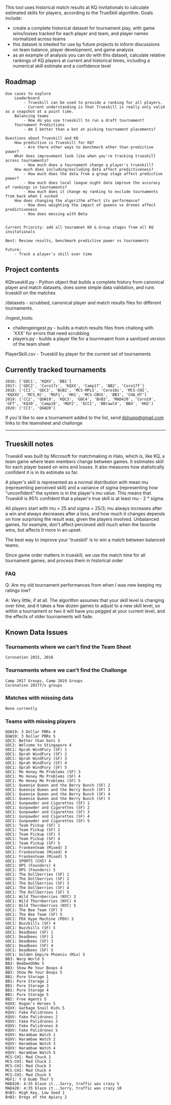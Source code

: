 This tool uses historical match results at KQ invitationals to calculate estimated skills for players, according to the TrueSkill algorithm. Goals include: 
- create a complete historical dataset for tournament play, with game wins/losses tracked for each player and team, and player names normalized across teams
- this dataset is inteded for use by future projects to inform discussions on team balance, player development, and game analysis
- as an example of analysis you can do with this dataset, calculate relative rankings of KQ players at current and historical times, including a numerical skill estimate and a confidence level

## Roadmap

    Use cases to explore
        Leaderboard 
            - Trueskill can be used to provide a ranking for all players.
            - Current understanding is that Trueskill is really only valid as a snapshot at a point time.   
        Balancing teams 
            - How do you use trueskill to run a draft tournament?
        Tournament Predictions
            - Am I better than a bot at picking tournament placements?     
    
    Questions about Trueskill and KQ
        How predictive is Trueskill for KQ?
            - Are there other ways to benchmark other than predictive power?                  
        What does improvement look like when you're tracking trueskill across tournaments? 
            - How much does a tournament change a player's trueskill?
        How much does including/excluding data affect predictiveness?
            - How much does the data from a group stage affect predictive power?
            - How much does local league night data improve the accuracy of rankings in tournaments?
            - How much does it change my ranking to exclude tournaments from back when I sucked
        How does changing the algorithm affect its performance? 
            - How does weighting the impact of queens vs drones affect predictiveness
            - How does messing with Beta
            
            
    Current Priority: add all touramnet KO & Group stages from all KQ invitationals
    
    Next: Review results, benchmark predictive power vs tournaments
    
    Future:
        - Track a player's skill over time
        

## Project contents 

KQtrueskill.py - Python object that builds a complete history from canonical player and match datasets, does some simple data validation, and runs trueskill on the matches

/datasets - scrubbed, canonical player and match results files for different tournaments.  

/ingest_tools: 
- challengeingest.py - builds a match results files from challong with 'XXX' for errors that need scrubbing  
- players.py - builds a player file for a tournmaent from a sanitized version of the team sheet 

PlayerSkill.csv - Trueskill by player for the current set of tournaments


## Currently tracked tournaments
    2016: ['GDC1', 'KQXV', 'BB1']
    2017: ['GDC2', 'Coro17s', 'KQXX', 'Camp17', 'BB2', 'Coro17f']
    2018: ['CC1', 'GDC3', 'BnB2', 'MCS-MPLS', 'Coro18s', 'MCS-CHI', 'KQXXV', 'MCS_KC', 'MGF1', 'HH1', 'MCS-CBUS', 'BB3', 'CHA_HT']
    2019: ['CC2', 'QGW19', 'KQC3', 'GDC4', 'BnB3', 'MAD420', 'Coro19', 'GFT', 'KQ30', 'Camp19', 'MGF2', 'ECC1', 'BBrawl4', 'BB4', 'HH2']
    2020: ['CC3', 'QGW20']
    
If you'd like to see a tournament added to the list, send dshupp@gmail.com links to the teamsheet and challonge

***
## Trueskill notes
Trueskill was built by Microsoft for matchmaking in Halo, which is, like KQ, a team game where team members change between games.  It estimates skill for each player based on wins and losses. It also measures how statistically confident it is in its estimate so far.    

A player's skill is represented as a normal distribution with mean mu (representing perceived skill) and a variance of sigma (representing how "unconfident" the system is in the player's mu value. This means that Trueskill is 95% confident that a player's true skill is at least mu - 2 * sigma.  

All players start with mu = 25 and sigma = 25/3; mu always increases after a win and always decreases after a loss, and how much it changes depends on how surprising the result was, given the players involved. Unbalanced games, for example, don't affect percieved skill much when the favorite wins, but affects it more in an upset.

The best way to improve your 'trueskill' is to win a match between balanced teams.  

Since game order matters in trueskill, we use the match time for all tournament games, and process them in historical order

### FAQ
Q: Are my old tournament performances from when I was new keeping my ratings low? 

A: Very little, if at all. The algorithm assumes that your skill level is changing over time, 
and it takes a few dozen games to adjust to a new skill level, so within a tournament or two 
it will have you pegged at your current level, and the effects of older tournaments will fade.

## Known Data Issues
### Tournaments where we can't find the Team Sheet
    Coronation 2015, 2016
### Tournaments where we can't find the Challonge
    Camp 2017 Groups, Camp 2019 Groups
    Coronation 2017f/s groups
### Matches with missing data
    None currently
    
### Teams with missing players

    QGW19: 3 Dollar PBRs 4
    QGW19: 3 Dollar PBRs 5
    GDC3: Better than bots 5
    GDC2: Welcome to Stingapore 4
    GDC1: Oprah WindFury (SF) 1
    GDC1: Oprah WindFury (SF) 2
    GDC1: Oprah WindFury (SF) 3
    GDC1: Oprah WindFury (SF) 4
    GDC1: Oprah WindFury (SF) 5
    GDC1: Mo Honey Mo Problems (SF) 3
    GDC1: Mo Honey Mo Problems (SF) 4
    GDC1: Mo Honey Mo Problems (SF) 5
    GDC1: Queenie Queen and the Berry Bunch (SF) 2
    GDC1: Queenie Queen and the Berry Bunch (SF) 3
    GDC1: Queenie Queen and the Berry Bunch (SF) 4
    GDC1: Queenie Queen and the Berry Bunch (SF) 5
    GDC1: Gunpowder and Cigarettes (SF) 1
    GDC1: Gunpowder and Cigarettes (SF) 2
    GDC1: Gunpowder and Cigarettes (SF) 3
    GDC1: Gunpowder and Cigarettes (SF) 4
    GDC1: Gunpowder and Cigarettes (SF) 5
    GDC1: Team Pickup (SF) 1
    GDC1: Team Pickup (SF) 2
    GDC1: Team Pickup (SF) 3
    GDC1: Team Pickup (SF) 4
    GDC1: Team Pickup (SF) 5
    GDC1: Frankenteam (Mixed) 3
    GDC1: Frankenteam (Mixed) 4
    GDC1: Frankenteam (Mixed) 5
    GDC1: SPORTS (CHI) 4
    GDC1: OPS (Founders) 4
    GDC1: OPS (Founders) 5
    GDC1: The Dollberries (SF) 1
    GDC1: The Dollberries (SF) 2
    GDC1: The Dollberries (SF) 3
    GDC1: The Dollberries (SF) 4
    GDC1: The Dollberries (SF) 5
    GDC1: Wild Thornberries (NYC) 3
    GDC1: Wild Thornberries (NYC) 4
    GDC1: Wild Thornberries (NYC) 5
    GDC1: The Bee Team (SF) 3
    GDC1: The Bee Team (SF) 5
    GDC1: PDX Hype Machine (PDX) 3
    GDC1: Buzzkills (SF) 4
    GDC1: Buzzkills (SF) 5
    GDC1: Deadbees (SF) 1
    GDC1: Deadbees (SF) 2
    GDC1: Deadbees (SF) 3
    GDC1: Deadbees (SF) 4
    GDC1: Deadbees (SF) 5
    GDC1: Golden Empire Phoenix (Mix) 5
    BB3: Warp World 5
    BB3: BeeDeeOhNo 5
    BB3: Show Me Your Boops 4
    BB3: Show Me Your Boops 5
    BB1: Pure Storage 1
    BB1: Pure Storage 2
    BB1: Pure Storage 3
    BB1: Pure Storage 4
    BB1: Pure Storage 5
    BB2: Free Agents 5
    KQXX: Kogan's Heroes 5
    KQXX: Garbage Snail Kids 5
    KQXV: Fake Palidrones 1
    KQXV: Fake Palidrones 2
    KQXV: Fake Palidrones 3
    KQXV: Fake Palidrones 4
    KQXV: Fake Palidrones 5
    KQXV: Harambae Watch 1
    KQXV: Harambae Watch 2
    KQXV: Harambae Watch 3
    KQXV: Harambae Watch 4
    KQXV: Harambae Watch 5
    MCS-CHI: Mad Chuck 1
    MCS-CHI: Mad Chuck 2
    MCS-CHI: Mad Chuck 3
    MCS-CHI: Mad Chuck 4
    MCS-CHI: Mad Chuck 5
    MGF1: Y U Dumb Tho? 5
    MAD420: 4:35 blaze it...Sorry, traffic was crazy 5
    MAD420: 4:35 blaze it...Sorry, traffic was crazy 10
    BnB3: High Key, Low Seed 1
    BnB3: Dregs of the Apiary 2